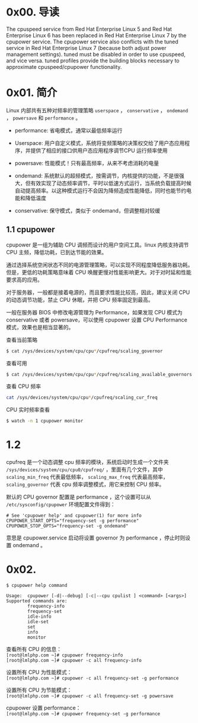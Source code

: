 # 0x00. 导读

The cpuspeed service from Red Hat Enterprise Linux 5 and Red Hat Enterprise Linux 6 has been replaced in Red Hat Enterprise Linux 7 by the cpupower service. The cpupower service also conflicts with the tuned service in Red Hat Enterprise Linux 7 (because both adjust power management settings). tuned must be disabled in order to use cpuspeed, and vice versa. tuned profiles provide the building blocks necessary to approximate cpuspeed/cpupower functionality.

# 0x01. 简介

Linux 内部共有五种对频率的管理策略 `userspace` ， `conservative` ， `ondemand` ， `powersave`  和  `performance` 。

- performance: 省电模式，通常以最低频率运行

- Userspace: 用户自定义模式，系统将变频策略的决策权交给了用户态应用程序，并提供了相应的接口供用户态应用程序调节CPU 运行频率使用

- powersave: 性能模式！只有最高频率，从来不考虑消耗的电量

- ondemand: 系统默认的超频模式，按需调节，内核提供的功能，不是很强大，但有效实现了动态频率调节，平时以低速方式运行，当系统负载提高时候自动提高频率。以这种模式运行不会因为降频造成性能降低，同时也能节约电能和降低温度

- conservative: 保守模式，类似于 ondemand，但调整相对较缓

## 1.1 cpupower

cpupower 是一组为辅助 CPU 调频而设计的用户空间工具。linux 内核支持调节 CPU 主频，降低功耗，已到达节能的效果。

通过选择系统空闲状态不同的电源管理策略，可以实现不同程度降低服务器功耗。但是，更低的功耗策略意味着 CPU 唤醒更慢对性能影响更大。对于对时延和性能要求高的应用。

对于服务器，一般都是接着电源的，而且要求性能比较高，因此，建议关闭 CPU 的动态调节功能，禁止 CPU 休眠，并把 CPU 频率固定到最高。

一般在服务器 BIOS 中修改电源管理为 Performance，如果发现 CPU 模式为 conservative 或者 powersave，可以使用 cpupower 设置 CPU Performance 模式，效果也是相当显著的。

查看当前策略
```bash
$ cat /sys/devices/system/cpu/cpu*/cpufreq/scaling_governor
```

查看可用
```bash
$ cat /sys/devices/system/cpu/cpu*/cpufreq/scaling_available_governors
```

查看 CPU 频率
```bash
cat /sys/devices/system/cpu/cpu*/cpufreq/scaling_cur_freq
```
CPU 实时频率查看
```bash
$ watch -n 1 cpupower monitor
```

# 1.2 

cpufreq 是一个动态调整 cpu 频率的模块，系统启动时生成一个文件夹 `/sys/devices/system/cpu/cpu0/cpufreq/` ，里面有几个文件，其中 `scaling_min_freq` 代表最低频率， `scaling_max_freq` 代表最高频率， `scaling_governor` 代表 cpu 频率调整模式，用它来控制 CPU 频率。

默认的 CPU governor 配置是 performance ，这个设置可以从 `/etc/sysconfig/cpupower` 环境配置文件得到：
```
# See 'cpupower help' and cpupower(1) for more info
CPUPOWER_START_OPTS="frequency-set -g performance"
CPUPOWER_STOP_OPTS="frequency-set -g ondemand"
```
意思是 cpupower.service 启动将设置 governor 为 performance ，停止时则设置 ondemand 。

# 0x02. 

```
$ cpupower help command
```

```
Usage:  cpupower [-d|--debug] [-c|--cpu cpulist ] <command> [<args>]
Supported commands are:
        frequency-info
        frequency-set
        idle-info
        idle-set
        set
        info
        monitor
```

查看所有 CPU 的信息：  
`[root@lmlphp.com ~]# cpupower frequency-info`  
`[root@lmlphp.com ~]# cpupower -c all frequency-info`

设置所有 CPU 为性能模式：  
`[root@lmlphp.com ~]# cpupower -c all frequency-set -g performance`

设置所有 CPU 为节能模式：  
`[root@lmlphp.com ~]# cpupower -c all frequency-set -g powersave`

cpupower 设置 performance：  
`[root@lmlphp.com ~]# cpupower frequency-set -g performance`

